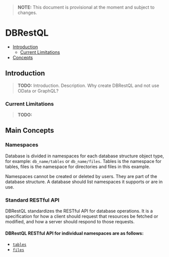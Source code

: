 


> **NOTE:** This document is provisional at the moment and subject to changes.

<!---
<table >
    <tr>
        <td><b>Creator and Author:</b></td>
        <td>Habib Yousuf AY</td>
    </tr>
    <tr>
        <td><b>Version:</b></td>
        <td>1.0</td>
    </tr>
    <tr>
        <td><b>Status:</b></td>
        <td>Draft</td>
    </tr>
</table>
--->

# DBRestQL

<!-- toc -->

- [Introduction](#introduction)
    - [Current Limitations](#current-limitations)
- [Concepts](#concepts)

<!-- /toc -->

## Introduction

> **TODO:** Introduction. Description. Why create DBRestQL and not use OData or GraphQL?

### Current Limitations

> **TODO:**

## Main Concepts

### Namespaces

Database is divided in namespaces for each database structure object type, for example: `db_name/tables` or `db_name/files`. Tables is the namespace for tables, files is the namespace for directories and files in this example.

Namespaces cannot be created or deleted by users. They are part of the database structure. A database should list namespaces it supports or are in use.

### Standard RESTful API

DBRestQL standardizes the RESTful API for database operations. It is a specification for how a client should request that resources be fetched or modified, and how a server should respond to those requests.

#### DBRestQL RESTful API for individual namespaces are as follows:
- [`tables`](dbrestql-tables.md)
- [`files`](dbrestql-files.md)